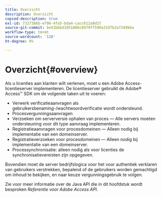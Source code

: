 ```yaml
---
title: Overzicht
description: Overzicht
copied-description: true
exl-id: 7327386b-e796-4fa5-bda4-cacc612a9d1f
source-git-commit: be43bbbd1051886c8979ff590a3197b2a7249b6a
workflow-type: tm+mt
source-wordcount: '128'
ht-degree: 0%

---
```


# Overzicht{#overview}

Als u licenties aan klanten wilt verlenen, moet u een Adobe Access-licentieserver implementeren. De licentieserver gebruikt de Adobe® Access™ SDK om de volgende taken uit te voeren:

* Verwerk verificatieaanvragen als gebruikersbenaming-/wachtwoordverificatie wordt ondersteund.
* Procesvergunningsaanvragen
* Verzoeken om serverversie ophalen van proces — Alle servers moeten ondersteuning voor dit type aanvraag implementeren.
* Registratieaanvragen voor procesdomeinen — Alleen nodig bij implementatie van een domeinserver.
* Registratieverzoeken voor procesdomeinen — Alleen nodig bij implementatie van een domeinserver.
* Processynchronisatie: alleen nodig als voor licenties de synchronisatievereisten zijn opgegeven.

Bovendien moet de server bedrijfslogica voor het voor authentiek verklaren van gebruikers verstrekken, bepalend of de gebruikers worden gemachtigd om inhoud te bekijken, en naar keuze vergunningsgebruik te volgen.

Zie voor meer informatie over de Java API die in dit hoofdstuk wordt besproken *Referentie voor Adobe Access API*.
